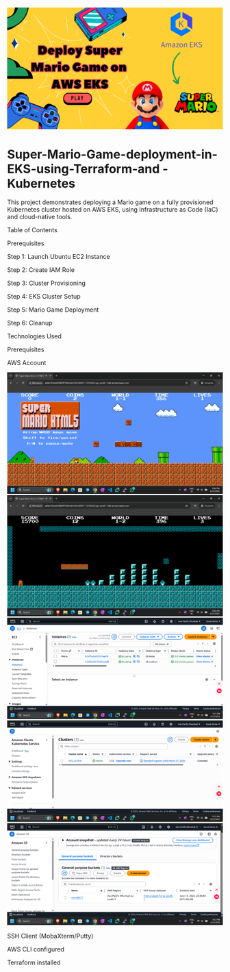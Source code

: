 ![image](https://github.com/ksgirme/Super-Mario-Game-deployment-in-EKS-using-Terraform-and-Kubernetes/blob/master/Deploy-Super-Mario-Game-on-AWS-EKS.png
)

# Super-Mario-Game-deployment-in-EKS-using-Terraform-and -Kubernetes
This project demonstrates deploying a Mario game on a fully provisioned Kubernetes cluster hosted on AWS EKS, using Infrastructure as Code (IaC) and cloud-native tools.

Table of Contents

Prerequisites

Step 1: Launch Ubuntu EC2 Instance

Step 2: Create IAM Role

Step 3: Cluster Provisioning

Step 4: EKS Cluster Setup

Step 5: Mario Game Deployment

Step 6: Cleanup

Technologies Used

Prerequisites

AWS Account

![](https://github.com/ksgirme/Super-Mario-Game-deployment-in-EKS-using-Terraform-and-Kubernetes/blob/master/Screenshot%202025-06-15%20210705.png
)
![](https://github.com/ksgirme/Super-Mario-Game-deployment-in-EKS-using-Terraform-and-Kubernetes/blob/master/Screenshot%202025-06-15%20210925.png
)
![](https://github.com/ksgirme/Super-Mario-Game-deployment-in-EKS-using-Terraform-and-Kubernetes/blob/master/Screenshot%202025-06-15%20211238.png
)
![](https://github.com/ksgirme/Super-Mario-Game-deployment-in-EKS-using-Terraform-and-Kubernetes/blob/master/Screenshot%202025-06-15%20211313.png
)
![](https://github.com/ksgirme/Super-Mario-Game-deployment-in-EKS-using-Terraform-and-Kubernetes/blob/master/Screenshot%202025-06-15%20211347.png
)


SSH Client (MobaXterm/Putty)

AWS CLI configured

Terraform installed
